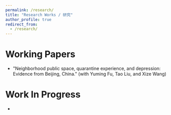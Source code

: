 ```yaml
---
permalink: /research/
title: "Research Works / 研究"
author_profile: true
redirect_from:
  - /research/
---
```


Working Papers
===
* "Neighborhood public space, quarantine experience, and depression: Evidence from Beijing, China." (with Yuming Fu, Tao Liu, and Xize Wang)

Work In Progress
===
* 
